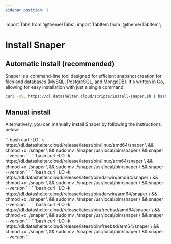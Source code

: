 ```yaml
---
sidebar_position: 1
---
```


import Tabs from '@theme/Tabs';
import TabItem from '@theme/TabItem';

# Install Snaper

## Automatic install (recommended)
Snaper is a command-line tool designed for efficient snapshot creation for files and databases (MySQL, PostgreSQL, and MongoDB). It's written in Go, allowing for easy installation with just a single command:

```bash
curl -sSL https://dl.datashelter.cloud/scripts/install-snaper.sh | bash
```

## Manual install

Alternatively, you can manually install Snaper by following the instructions below:

<Tabs groupId="operating-systems">
  <TabItem value="linux" label="Linux" default>
    <Tabs groupId="arch" defaultValue="amd64">
        <TabItem value="amd64" label="amd64">
            ```bash
            curl -LO -k https://dl.datashelter.cloud/release/latest/bin/linux/amd64/snaper \
            && chmod +x ./snaper \
            && sudo mv ./snaper /usr/local/bin/snaper \
            && snaper --version
            ```
        </TabItem>
        <TabItem value="arm64" label="arm64">
            ```bash
            curl -LO -k https://dl.datashelter.cloud/release/latest/bin/linux/arm64/snaper \
            && chmod +x ./snaper \
            && sudo mv ./snaper /usr/local/bin/snaper \
            && snaper --version
            ```
        </TabItem>
    </Tabs>
  </TabItem>
  <TabItem value="darwin" label="Darwin">
      <Tabs groupId="arch" defaultValue="amd64">
        <TabItem value="amd64" label="amd64">
            ```bash
            curl -LO -k https://dl.datashelter.cloud/release/latest/bin/darwin/amd64/snaper \
            && chmod +x ./snaper \
            && sudo mv ./snaper /usr/local/bin/snaper \
            && snaper --version
            ```
        </TabItem>
        <TabItem value="arm64" label="arm64">
            ```bash
            curl -LO -k https://dl.datashelter.cloud/release/latest/bin/darwin/arm64/snaper \
            && chmod +x ./snaper \
            && sudo mv ./snaper /usr/local/bin/snaper \
            && snaper --version
            ```
        </TabItem>
    </Tabs>
  </TabItem>
  <TabItem value="freebsd" label="FreeBSD">
      <Tabs groupId="arch" defaultValue="amd64">
        <TabItem value="amd64" label="amd64">
            ```bash
            curl -LO -k https://dl.datashelter.cloud/release/latest/bin/freebsd/amd64/snaper \
            && chmod +x ./snaper \
            && sudo mv ./snaper /usr/local/bin/snaper \
            && snaper --version
            ```
        </TabItem>
        <TabItem value="arm64" label="arm64">
            ```bash
            curl -LO -k https://dl.datashelter.cloud/release/latest/bin/freebsd/arm64/snaper \
            && chmod +x ./snaper \
            && sudo mv ./snaper /usr/local/bin/snaper \
            && snaper --version
            ```
        </TabItem>
    </Tabs>
  </TabItem>
</Tabs>